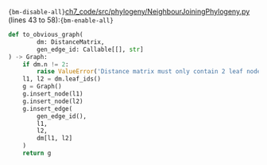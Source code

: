 `{bm-disable-all}`[ch7_code/src/phylogeny/NeighbourJoiningPhylogeny.py](ch7_code/src/phylogeny/NeighbourJoiningPhylogeny.py) (lines 43 to 58):`{bm-enable-all}`

```python
def to_obvious_graph(
        dm: DistanceMatrix,
        gen_edge_id: Callable[[], str]
) -> Graph:
    if dm.n != 2:
        raise ValueError('Distance matrix must only contain 2 leaf nodes')
    l1, l2 = dm.leaf_ids()
    g = Graph()
    g.insert_node(l1)
    g.insert_node(l2)
    g.insert_edge(
        gen_edge_id(),
        l1,
        l2,
        dm[l1, l2]
    )
    return g
```